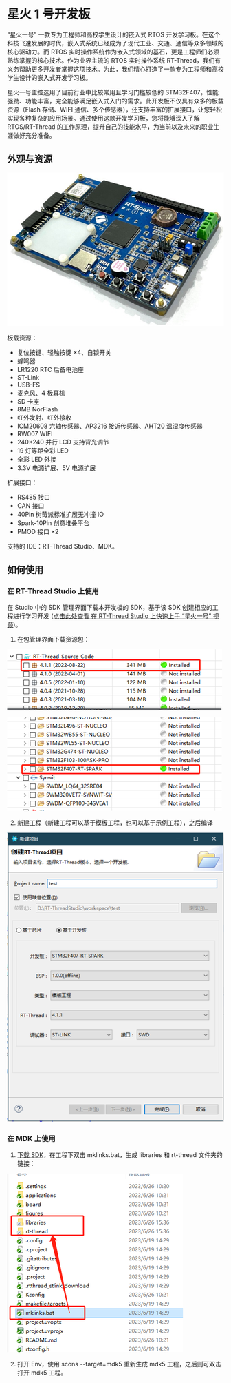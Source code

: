 # 星火 1 号开发板

“星火一号” 一款专为工程师和高校学生设计的嵌入式 RTOS 开发学习板。在这个科技飞速发展的时代，嵌入式系统已经成为了现代工业、交通、通信等众多领域的核心驱动力。而 RTOS 实时操作系统作为嵌入式领域的基石，更是工程师们必须熟练掌握的核心技术。作为业界主流的 RTOS 实时操作系统 RT-Thread，我们有义务帮助更多开发者掌握这项技术。为此，我们精心打造了一款专为工程师和高校学生设计的嵌入式开发学习板。

星火一号主控选用了目前行业中比较常用且学习门槛较低的 STM32F407，性能强劲、功能丰富，完全能够满足嵌入式入门的需求。此开发板不仅具有众多的板载资源（Flash 存储、WIFI 通信、多个传感器），还支持丰富的扩展接口，让您轻松实现各种复杂的应用场景。通过使用这款开发学习板，您将能够深入了解 RTOS/RT-Thread 的工作原理，提升自己的技能水平，为当前以及未来的职业生涯做好充分准备。

## 外观与资源

![](figures/spark-1.jpg)

板载资源：

- 复位按键、轻触按键 ×4、自锁开关
- 蜂鸣器
- LR1220 RTC 后备电池座
- ST-Link
- USB-FS
- 麦克风、4 极耳机
- SD 卡座
- 8MB NorFlash
- 红外发射、红外接收
- ICM20608 六轴传感器、AP3216 接近传感器、AHT20 温湿度传感器
- RW007 WIFI
- 240×240 并行 LCD 支持背光调节
- 19 灯等距全彩 LED
- 全彩 LED 外接
- 3.3V 电源扩展、5V 电源扩展

扩展接口：

- RS485 接口
- CAN 接口
- 40Pin 树莓派标准扩展无冲撞 IO
- Spark-10Pin 创意堆叠平台
- PMOD 接口 ×2

支持的 IDE：RT-Thread Studio、MDK。


## 如何使用

### 在 RT-Thread Studio 上使用

在 Studio 中的 SDK 管理界面下载本开发板的 SDK，基于该 SDK 创建相应的工程进行学习开发 ([点击此处查看 在 RT-Thread Studio 上快速上手 “星火一号” 视频](https://www.bilibili.com/video/BV1su411h71G))。

1. 在包管理界面下载资源包：

![image-20230629105621495](figures/sdk-studio-rtt.png)

![image-20230626153255812](figures/sdk-studio.png)

2. 新建工程（新建工程可以基于模板工程，也可以基于示例工程），之后编译

![image-20230626153409185](figures/create-proj.png)

### 在 MDK 上使用

1. [下载 SDK](https://github.com/RT-Thread-Studio/sdk-bsp-stm32f407-spark)，在工程下双击 mklinks.bat，生成 libraries 和 rt-thread 文件夹的链接：

![image-20230626153705011](figures/mklink.png)

2. 打开 Env，使用 scons --target=mdk5 重新生成 mdk5 工程，之后则可双击打开 mdk5  工程。

